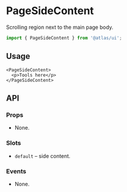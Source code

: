 # PageSideContent

Scrolling region next to the main page body.

```ts
import { PageSideContent } from '@atlas/ui';
```

## Usage

```vue
<PageSideContent>
  <p>Tools here</p>
</PageSideContent>
```

## API

### Props
- None.

### Slots
- `default` – side content.

### Events
- None.
